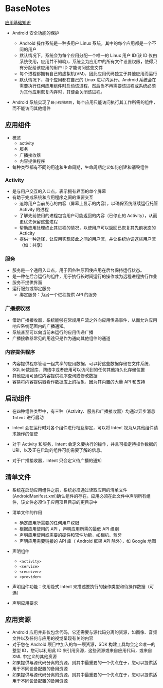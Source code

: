 # BaseNotes
[应用基础知识](https://developer.android.google.cn/guide/components/fundamentals)

- Android 安全功能的保护
    - Android 操作系统是一种多用户 Linux 系统，其中的每个应用都是一个不同的用户
    - 默认情况下，系统会为每个应用分配一个唯一的 Linux 用户 ID(该 ID 仅由系统使用，应用并不知晓)，系统会为应用中的所有文件设置权限，使得只有分配给该应用的用户 ID 才能访问这些文件
    - 每个进程都拥有自己的虚拟机(VM)，因此应用代码独立于其他应用而运行
    - 默认情况下，每个应用都在自己的 Linux 进程内运行。Android 系统会在需要执行任何应用组件时启动该进程，然后当不再需要该进程或系统必须为其他应用恢复内存时，其便会关闭该进程。

- Android 系统实现了`最小权限原则`，每个应用只能访问执行其工作所需的组件，而不能访问其他组件


## 应用组件

- 概览
    - activity
    - 服务
    - 广播接收器
    - 内容提供程序
- 每种类型都有不同的用途和生命周期，生命周期定义如何创建和销毁组件

### Activity

- 是与用户交互的入口点，表示拥有界面的单个屏幕
- 有助于完成系统和应用程序之间的重要交互
    - 追踪用户当前关心的内容（屏幕上显示的内容），以确保系统继续运行托管 Activity 的进程
    - 了解先前使用的进程包含用户可能返回的内容（已停止的 Activity），从而更优先保留这些进程
    - 帮助应用处理终止其进程的情况，以使用户可以返回已恢复其先前状态的 Acticity
    - 提供一种途径，让应用实现彼此之间的用户流，并让系统协调这些用户流（如：共享）

### 服务

- 服务是一个通用入口点，用于因各种原因使应用在后台保持运行状态。
- 是一种在后台运行的组件，用于执行长时间运行的操作或为远程进程执行作业
- 服务不提供界面
- 运行服务或绑定服务
    - 绑定服务：为另一个进程提供 API 的服务


### 广播接收器

- 借助广播接收器，系统能够在常规用户流之外向应用传递事件，从而允许应用响应系统范围内的广播通知。
- 系统甚至可以向当前未运行的应用传递广播
- 广播接收器常见的用途只是作为通向其他组件的通道


### 内容提供程序

- 内容提供程序管理一组共享的应用数据，可以将这些数据存储在文件系统、SQLite数据库、网络中或者应用可以访问到的任何其他持久化存储位置
- 其他应用可通过内容提供程序查询或修改数据
- 容易将内容提供器看作数据库上的抽象，因为其内置的大量 API 和支持


## 启动组件

- 在四种组件类型中，有三种（Activity、服务和广播接收器）均通过异步消息 `Intent` 进行启动
- Intent 会在运行时对各个组件进行相互绑定，可以将 Intent 视为从其他组件请求操作的信使

- 对于 Activity 和服务，Intent 会定义要执行的操作，并且可指定待操作数据的 URI，以及正在启动的组件可能需要了解的信息。
- 对于广播接收器，Intent 只会定义待广播的通知

## 清单文件

- 系统在启动应用组件之前，系统必须通过读取应用的清单文件(AndroidManifest.xml)确认组件的存在。应用必须在此文件中声明所有组件，该文件必须位于应用项目目录的更目录中
- 清单文件的作用
    - 确定应用所需要的任何用户权限
    - 根据应用使用的 API ，声明应用所需的最低 API 级别
    - 声明应用使用或需要的硬件和软件功能，如相机、蓝牙
    - 声明应用需要链接的 API 库（ Android 框架 API 除外），如 Google 地图

- 声明组件
    - `<activity>`
    - `<service>`
    - `<receiver>`
    - `<provider>`
- 声明组件功能：使用隐式 Intent 来描述要执行的操作类型和待操作数据（可选）

- 声明应用要求

## 应用资源

- Android 应用并非仅包含代码，它还需要与源代码分离的资源，如图像、音频文件以及任何与应用的视觉呈现有关的内容
- 对于您在 Android 项目中加入的每一项资源，SDK 构建工具均会定义唯一的整型 ID，您可以利用此 ID 来引用资源，这些资源或来自应用代码，或来自 XML 中定义的其他资源
- 如果提供与源代码分离的资源，则其中最重要的一个优点在于，您可以提供适用于不同设备配置的备用资源
- 如果提供与源代码分离的资源，则其中最重要的一个优点在于，您可以提供适用于不同设备配置的备用资源